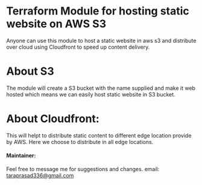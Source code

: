 # Terraform Module for hosting static website on AWS S3
Anyone can use this module to host a static website in aws s3 and distribute over cloud using Cloudfront to speed up content delivery.

# About S3 
The module will create a S3 bucket with the name supplied and make it web hosted which means we can easily host static website in S3 bucket.

# About Cloudfront:
This will helpt to distribute static content to different edge location provide by AWS. Here we choose to distribute in all edge locations.

#### Maintainer:
Feel free to message me for suggestions and changes. email: taraprasad336@gmail.com


